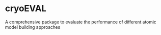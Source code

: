 # cryoEVAL
A comprehensive package to evaluate the performance of different atomic model building approaches
